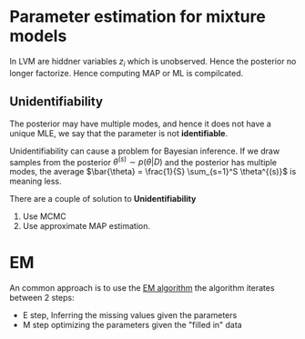 # Parameter estimation for mixture models
In LVM are hiddner variables $z_i$ which is unobserved. Hence the posterior no longer factorize. Hence computing MAP or ML is compilcated. 

## Unidentifiability

The posterior may have multiple modes, and hence it does not have a unique MLE, we say that the parameter is not **identifiable**. 

Unidentifiability can cause a problem for Bayesian inference. If we draw samples from the posterior $\theta^{(s)} \sim p(\theta|D)$ and the posterior has multiple modes, the average $\bar{\theta} = \frac{1}{S} \sum_{s=1}^S \theta^{(s)}$ is meaning less.

There are a couple of solution to **Unidentifiability**

1. Use MCMC
2. Use approximate MAP estimation. 

# EM
An common approach is to use the [EM algorithm](em_algorithm.md) the algorithm iterates between 2 steps:

* E step, Inferring the missing values given the parameters
* M step optimizing the parameters given the "filled in" data
